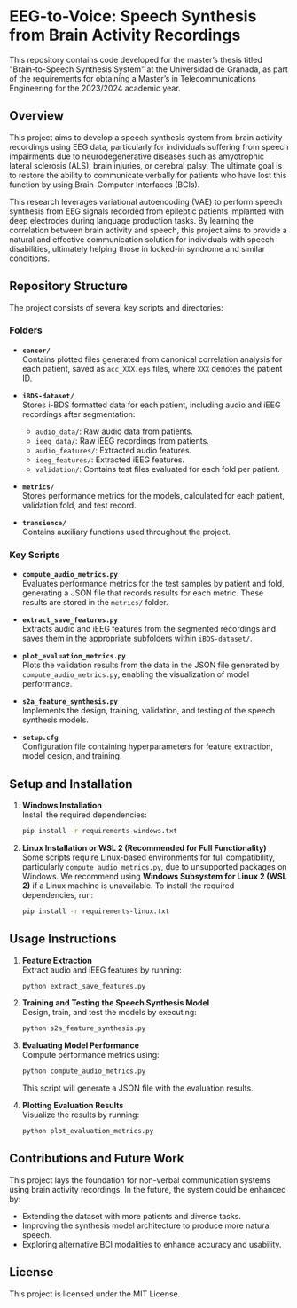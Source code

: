 # EEG-to-Voice: Speech Synthesis from Brain Activity Recordings

This repository contains code developed for the master’s thesis titled "Brain-to-Speech Synthesis System" at the Universidad de Granada, as part of the requirements for obtaining a Master’s in Telecommunications Engineering for the 2023/2024 academic year. 

## Overview

This project aims to develop a speech synthesis system from brain activity recordings using EEG data, particularly for individuals suffering from speech impairments due to neurodegenerative diseases such as amyotrophic lateral sclerosis (ALS), brain injuries, or cerebral palsy. The ultimate goal is to restore the ability to communicate verbally for patients who have lost this function by using Brain-Computer Interfaces (BCIs).

This research leverages variational autoencoding (VAE) to perform speech synthesis from EEG signals recorded from epileptic patients implanted with deep electrodes during language production tasks. By learning the correlation between brain activity and speech, this project aims to provide a natural and effective communication solution for individuals with speech disabilities, ultimately helping those in locked-in syndrome and similar conditions.

## Repository Structure

The project consists of several key scripts and directories:

### Folders
- **`cancor/`**  
  Contains plotted files generated from canonical correlation analysis for each patient, saved as `acc_XXX.eps` files, where `XXX` denotes the patient ID.
  
- **`iBDS-dataset/`**  
  Stores i-BDS formatted data for each patient, including audio and iEEG recordings after segmentation:
  - `audio_data/`: Raw audio data from patients.
  - `ieeg_data/`: Raw iEEG recordings from patients.
  - `audio_features/`: Extracted audio features.
  - `ieeg_features/`: Extracted iEEG features.
  - `validation/`: Contains test files evaluated for each fold per patient.
  
- **`metrics/`**  
  Stores performance metrics for the models, calculated for each patient, validation fold, and test record.

- **`transience/`**  
  Contains auxiliary functions used throughout the project.

### Key Scripts
- **`compute_audio_metrics.py`**  
  Evaluates performance metrics for the test samples by patient and fold, generating a JSON file that records results for each metric. These results are stored in the `metrics/` folder.

- **`extract_save_features.py`**  
  Extracts audio and iEEG features from the segmented recordings and saves them in the appropriate subfolders within `iBDS-dataset/`.

- **`plot_evaluation_metrics.py`**  
  Plots the validation results from the data in the JSON file generated by `compute_audio_metrics.py`, enabling the visualization of model performance.

- **`s2a_feature_synthesis.py`**  
  Implements the design, training, validation, and testing of the speech synthesis models.

- **`setup.cfg`**  
  Configuration file containing hyperparameters for feature extraction, model design, and training.


## Setup and Installation

1. **Windows Installation**  
   Install the required dependencies:
   ```bash
   pip install -r requirements-windows.txt
   ```

2. **Linux Installation or WSL 2 (Recommended for Full Functionality)**  
   Some scripts require Linux-based environments for full compatibility, particularly `compute_audio_metrics.py`, due to unsupported packages on Windows. We recommend using **Windows Subsystem for Linux 2 (WSL 2)** if a Linux machine is unavailable. To install the required dependencies, run:
   ```bash
   pip install -r requirements-linux.txt
   ```

## Usage Instructions

1. **Feature Extraction**  
   Extract audio and iEEG features by running:
   ```bash
   python extract_save_features.py
   ```

2. **Training and Testing the Speech Synthesis Model**  
   Design, train, and test the models by executing:
   ```bash
   python s2a_feature_synthesis.py
   ```

3. **Evaluating Model Performance**  
   Compute performance metrics using:
   ```bash
   python compute_audio_metrics.py
   ```
   This script will generate a JSON file with the evaluation results.

4. **Plotting Evaluation Results**  
   Visualize the results by running:
   ```bash
   python plot_evaluation_metrics.py
   ```

## Contributions and Future Work

This project lays the foundation for non-verbal communication systems using brain activity recordings. In the future, the system could be enhanced by:
- Extending the dataset with more patients and diverse tasks.
- Improving the synthesis model architecture to produce more natural speech.
- Exploring alternative BCI modalities to enhance accuracy and usability.

## License

This project is licensed under the MIT License.
